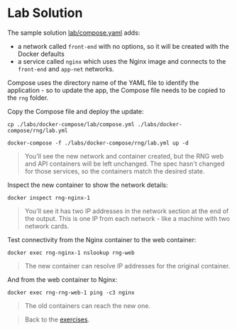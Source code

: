 # Lab Solution

The sample solution [lab/compose.yaml](./lab/compose.yml) adds:

- a network called `front-end` with no options, so it will be created with the Docker defaults
- a service called `nginx` which uses the Nginx image and connects to the `front-end` and `app-net` networks.

Compose uses the directory name of the YAML file to identify the application - so to update the app, the Compose file needs to be copied to the `rng` folder.

Copy the Compose file and deploy the update:

```
cp ./labs/docker-compose/lab/compose.yml ./labs/docker-compose/rng/lab.yml

docker-compose -f ./labs/docker-compose/rng/lab.yml up -d
```

> You'll see the new network and container created, but the RNG web and API containers will be left unchanged. The spec hasn't changed for those services, so the containers match the desired state.

Inspect the new container to show the network details:

```
docker inspect rng-nginx-1
```

> You'll see it has two IP addresses in the network section at the end of the output. This is one IP from each network - like a machine with two network cards.

Test connectivity from the Nginx container to the web container:

```
docker exec rng-nginx-1 nslookup rng-web
```

> The new container can resolve IP addresses for the original container.


And from the web container to Nginx:

```
docker exec rng-rng-web-1 ping -c3 nginx
```

> The old containers can reach the new one.

> Back to the [exercises](README.md).